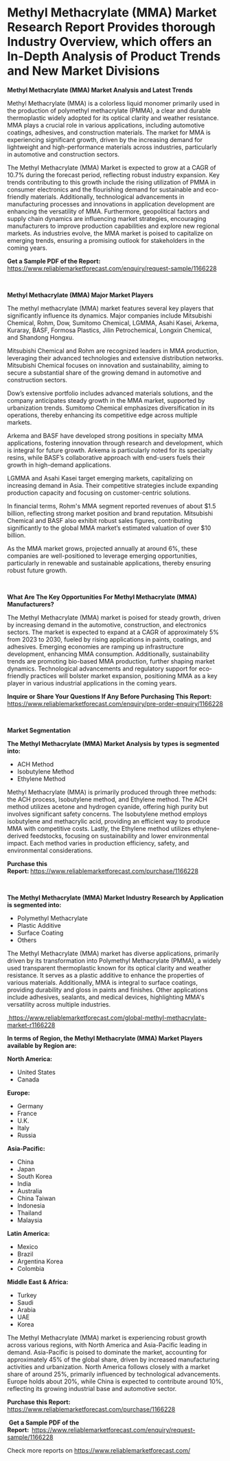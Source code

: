 <p><h1>Methyl Methacrylate (MMA) Market Research Report Provides thorough Industry Overview, which offers an In-Depth Analysis of Product Trends and New Market Divisions</h1></p><p><strong>Methyl Methacrylate (MMA) Market Analysis and Latest Trends</strong></p>
<p><p>Methyl Methacrylate (MMA) is a colorless liquid monomer primarily used in the production of polymethyl methacrylate (PMMA), a clear and durable thermoplastic widely adopted for its optical clarity and weather resistance. MMA plays a crucial role in various applications, including automotive coatings, adhesives, and construction materials. The market for MMA is experiencing significant growth, driven by the increasing demand for lightweight and high-performance materials across industries, particularly in automotive and construction sectors.</p><p>The Methyl Methacrylate (MMA) Market is expected to grow at a CAGR of 10.7% during the forecast period, reflecting robust industry expansion. Key trends contributing to this growth include the rising utilization of PMMA in consumer electronics and the flourishing demand for sustainable and eco-friendly materials. Additionally, technological advancements in manufacturing processes and innovations in application development are enhancing the versatility of MMA. Furthermore, geopolitical factors and supply chain dynamics are influencing market strategies, encouraging manufacturers to improve production capabilities and explore new regional markets. As industries evolve, the MMA market is poised to capitalize on emerging trends, ensuring a promising outlook for stakeholders in the coming years.</p></p>
<p><strong>Get a Sample PDF of the Report:&nbsp;</strong> <a href="https://www.reliablemarketforecast.com/enquiry/request-sample/1166228?utm_campaign=2193&utm_medium=2&utm_source=Github&utm_content=ia&utm_term=02022025&utm_id=methyl-methacrylate-mma">https://www.reliablemarketforecast.com/enquiry/request-sample/1166228</a></p>
<p>&nbsp;</p>
<p><strong>Methyl Methacrylate (MMA) Major Market Players</strong></p>
<p><p>The methyl methacrylate (MMA) market features several key players that significantly influence its dynamics. Major companies include Mitsubishi Chemical, Rohm, Dow, Sumitomo Chemical, LGMMA, Asahi Kasei, Arkema, Kuraray, BASF, Formosa Plastics, Jilin Petrochemical, Longxin Chemical, and Shandong Hongxu.</p><p>Mitsubishi Chemical and Rohm are recognized leaders in MMA production, leveraging their advanced technologies and extensive distribution networks. Mitsubishi Chemical focuses on innovation and sustainability, aiming to secure a substantial share of the growing demand in automotive and construction sectors.</p><p>Dow’s extensive portfolio includes advanced materials solutions, and the company anticipates steady growth in the MMA market, supported by urbanization trends. Sumitomo Chemical emphasizes diversification in its operations, thereby enhancing its competitive edge across multiple markets.</p><p>Arkema and BASF have developed strong positions in specialty MMA applications, fostering innovation through research and development, which is integral for future growth. Arkema is particularly noted for its specialty resins, while BASF’s collaborative approach with end-users fuels their growth in high-demand applications.</p><p>LGMMA and Asahi Kasei target emerging markets, capitalizing on increasing demand in Asia. Their competitive strategies include expanding production capacity and focusing on customer-centric solutions.</p><p>In financial terms, Rohm's MMA segment reported revenues of about $1.5 billion, reflecting strong market position and brand reputation. Mitsubishi Chemical and BASF also exhibit robust sales figures, contributing significantly to the global MMA market’s estimated valuation of over $10 billion. </p><p>As the MMA market grows, projected annually at around 6%, these companies are well-positioned to leverage emerging opportunities, particularly in renewable and sustainable applications, thereby ensuring robust future growth.</p></p>
<p>&nbsp;</p>
<p><strong>What Are The Key Opportunities For Methyl Methacrylate (MMA) Manufacturers?</strong></p>
<p><p>The Methyl Methacrylate (MMA) market is poised for steady growth, driven by increasing demand in the automotive, construction, and electronics sectors. The market is expected to expand at a CAGR of approximately 5% from 2023 to 2030, fueled by rising applications in paints, coatings, and adhesives. Emerging economies are ramping up infrastructure development, enhancing MMA consumption. Additionally, sustainability trends are promoting bio-based MMA production, further shaping market dynamics. Technological advancements and regulatory support for eco-friendly practices will bolster market expansion, positioning MMA as a key player in various industrial applications in the coming years.</p></p>
<p><strong>Inquire or Share Your Questions If Any Before Purchasing This Report:</strong> <a href="https://www.reliablemarketforecast.com/enquiry/pre-order-enquiry/1166228?utm_campaign=2193&utm_medium=2&utm_source=Github&utm_content=ia&utm_term=02022025&utm_id=methyl-methacrylate-mma">https://www.reliablemarketforecast.com/enquiry/pre-order-enquiry/1166228</a></p>
<p>&nbsp;</p>
<p><strong>Market Segmentation</strong></p>
<p><strong>The Methyl Methacrylate (MMA) Market Analysis by types is segmented into:</strong></p>
<p><ul><li>ACH Method</li><li>Isobutylene Method</li><li>Ethylene Method</li></ul></p>
<p><p>Methyl Methacrylate (MMA) is primarily produced through three methods: the ACH process, Isobutylene method, and Ethylene method. The ACH method utilizes acetone and hydrogen cyanide, offering high purity but involves significant safety concerns. The Isobutylene method employs isobutylene and methacrylic acid, providing an efficient way to produce MMA with competitive costs. Lastly, the Ethylene method utilizes ethylene-derived feedstocks, focusing on sustainability and lower environmental impact. Each method varies in production efficiency, safety, and environmental considerations.</p></p>
<p><strong>Purchase this Report:&nbsp;</strong><a href="https://www.reliablemarketforecast.com/purchase/1166228?utm_campaign=2193&utm_medium=2&utm_source=Github&utm_content=ia&utm_term=02022025&utm_id=methyl-methacrylate-mma">https://www.reliablemarketforecast.com/purchase/1166228</a></p>
<p>&nbsp;</p>
<p><strong>The Methyl Methacrylate (MMA) Market Industry Research by Application is segmented into:</strong></p>
<p><ul><li>Polymethyl Methacrylate</li><li>Plastic Additive</li><li>Surface Coating</li><li>Others</li></ul></p>
<p><p>The Methyl Methacrylate (MMA) market has diverse applications, primarily driven by its transformation into Polymethyl Methacrylate (PMMA), a widely used transparent thermoplastic known for its optical clarity and weather resistance. It serves as a plastic additive to enhance the properties of various materials. Additionally, MMA is integral to surface coatings, providing durability and gloss in paints and finishes. Other applications include adhesives, sealants, and medical devices, highlighting MMA's versatility across multiple industries.</p></p>
<p><a href="https://www.reliablemarketforecast.com/global-methyl-methacrylate-market-r1166228?utm_campaign=2193&utm_medium=2&utm_source=Github&utm_content=ia&utm_term=02022025&utm_id=methyl-methacrylate-mma">&nbsp;https://www.reliablemarketforecast.com/global-methyl-methacrylate-market-r1166228</a></p>
<p><strong>In terms of Region, the Methyl Methacrylate (MMA) Market Players available by Region are:</strong></p>
<p>
    <p> <strong> North America: </strong>
        <ul>
            <li>United States</li>
            <li>Canada</li>
        </ul>
        </p> 
    <p> <strong> Europe: </strong>
        <ul>
            <li>Germany</li>
            <li>France</li>
            <li>U.K.</li>
            <li>Italy</li>
            <li>Russia</li>
        </ul>
        </p> 
    <p> <strong> Asia-Pacific: </strong>
        <ul>
            <li>China</li>
            <li>Japan</li>
            <li>South Korea</li>
            <li>India</li>
            <li>Australia</li>
            <li>China Taiwan</li>
            <li>Indonesia</li>
            <li>Thailand</li>
            <li>Malaysia</li>
        </ul>
        </p> 
    <p> <strong> Latin America: </strong>
        <ul>
            <li>Mexico</li>
            <li>Brazil</li>
            <li>Argentina Korea</li>
            <li>Colombia</li>
        </ul>
        </p> 
    <p> <strong> Middle East & Africa: </strong>
        <ul>
            <li>Turkey</li>
            <li>Saudi</li>
            <li>Arabia</li>
            <li>UAE</li>
            <li>Korea</li>
        </ul>
    </p>
    </p>
<p><p>The Methyl Methacrylate (MMA) market is experiencing robust growth across various regions, with North America and Asia-Pacific leading in demand. Asia-Pacific is poised to dominate the market, accounting for approximately 45% of the global share, driven by increased manufacturing activities and urbanization. North America follows closely with a market share of around 25%, primarily influenced by technological advancements. Europe holds about 20%, while China is expected to contribute around 10%, reflecting its growing industrial base and automotive sector.</p></p>
<p><strong>Purchase this Report: </strong><a href="https://www.reliablemarketforecast.com/purchase/1166228?utm_campaign=2193&utm_medium=2&utm_source=Github&utm_content=ia&utm_term=02022025&utm_id=methyl-methacrylate-mma">https://www.reliablemarketforecast.com/purchase/1166228</a></p>
<p>&nbsp;<strong>Get a Sample PDF of the Report:&nbsp;&nbsp;</strong><a href="https://www.reliablemarketforecast.com/enquiry/request-sample/1166228?utm_campaign=2193&utm_medium=2&utm_source=Github&utm_content=ia&utm_term=02022025&utm_id=methyl-methacrylate-mma">https://www.reliablemarketforecast.com/enquiry/request-sample/1166228</a></p>
<p><strong></strong></p>
<p>Check more reports on <a href="https://www.reliablemarketforecast.com/?utm_campaign=2193&utm_medium=2&utm_source=Github&utm_content=ia&utm_term=02022025&utm_id=methyl-methacrylate-mma">https://www.reliablemarketforecast.com/</a></p>